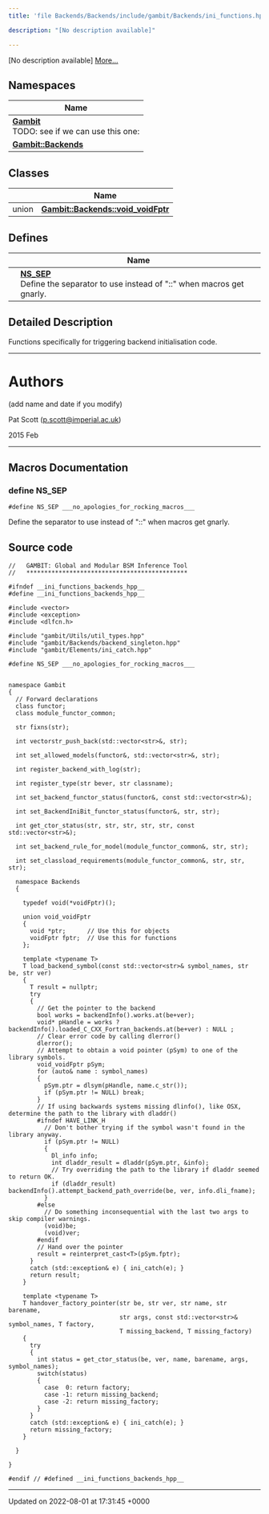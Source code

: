 ```yaml
---
title: 'file Backends/Backends/include/gambit/Backends/ini_functions.hpp'

description: "[No description available]"

---
```







[No description available] [More...](#detailed-description)

## Namespaces

| Name           |
| -------------- |
| **[Gambit](/documentation/code/darkbit_developmentnamespaces/namespacegambit/)** <br>TODO: see if we can use this one:  |
| **[Gambit::Backends](/documentation/code/darkbit_developmentnamespaces/namespacegambit_1_1backends/)**  |

## Classes

|                | Name           |
| -------------- | -------------- |
| union | **[Gambit::Backends::void_voidFptr](/documentation/code/darkbit_developmentclasses/uniongambit_1_1backends_1_1void__voidfptr/)**  |

## Defines

|                | Name           |
| -------------- | -------------- |
|  | **[NS_SEP](/documentation/code/darkbit_developmentfiles/backends_2include_2gambit_2backends_2ini__functions_8hpp/#define-ns-sep)** <br>Define the separator to use instead of "::" when macros get gnarly.  |

## Detailed Description


Functions specifically for triggering backend initialisation code.



------------------


# Authors

(add name and date if you modify)

Pat Scott ([p.scott@imperial.ac.uk](mailto:p.scott@imperial.ac.uk)) 

2015 Feb



------------------




## Macros Documentation

### define NS_SEP

```
#define NS_SEP ___no_apologies_for_rocking_macros___
```

Define the separator to use instead of "::" when macros get gnarly. 

## Source code

```
//   GAMBIT: Global and Modular BSM Inference Tool
//   *********************************************

#ifndef __ini_functions_backends_hpp__
#define __ini_functions_backends_hpp__

#include <vector>
#include <exception>
#include <dlfcn.h>

#include "gambit/Utils/util_types.hpp"
#include "gambit/Backends/backend_singleton.hpp"
#include "gambit/Elements/ini_catch.hpp"

#define NS_SEP ___no_apologies_for_rocking_macros___


namespace Gambit
{
  // Forward declarations
  class functor;
  class module_functor_common;

  str fixns(str);

  int vectorstr_push_back(std::vector<str>&, str);

  int set_allowed_models(functor&, std::vector<str>&, str);

  int register_backend_with_log(str);

  int register_type(str bever, str classname);

  int set_backend_functor_status(functor&, const std::vector<str>&);

  int set_BackendIniBit_functor_status(functor&, str, str);

  int get_ctor_status(str, str, str, str, str, const std::vector<str>&);

  int set_backend_rule_for_model(module_functor_common&, str, str);

  int set_classload_requirements(module_functor_common&, str, str, str);

  namespace Backends
  {

    typedef void(*voidFptr)();

    union void_voidFptr
    {
      void *ptr;      // Use this for objects
      voidFptr fptr;  // Use this for functions
    };

    template <typename T>
    T load_backend_symbol(const std::vector<str>& symbol_names, str be, str ver)
    {
      T result = nullptr;
      try
      {
        // Get the pointer to the backend
        bool works = backendInfo().works.at(be+ver);
        void* pHandle = works ? backendInfo().loaded_C_CXX_Fortran_backends.at(be+ver) : NULL ;
        // Clear error code by calling dlerror()
        dlerror();
        // Attempt to obtain a void pointer (pSym) to one of the library symbols.
        void_voidFptr pSym;
        for (auto& name : symbol_names)
        {
          pSym.ptr = dlsym(pHandle, name.c_str());
          if (pSym.ptr != NULL) break;
        }
        // If using backwards systems missing dlinfo(), like OSX, determine the path to the library with dladdr()
        #ifndef HAVE_LINK_H
          // Don't bother trying if the symbol wasn't found in the library anyway.
          if (pSym.ptr != NULL)
          {
            Dl_info info;
            int dladdr_result = dladdr(pSym.ptr, &info);
            // Try overriding the path to the library if dladdr seemed to return OK.
            if (dladdr_result) backendInfo().attempt_backend_path_override(be, ver, info.dli_fname);
          }
        #else
          // Do something inconsequential with the last two args to skip compiler warnings.
          (void)be;
          (void)ver;
        #endif
        // Hand over the pointer
        result = reinterpret_cast<T>(pSym.fptr);
      }
      catch (std::exception& e) { ini_catch(e); }
      return result;
    }

    template <typename T>
    T handover_factory_pointer(str be, str ver, str name, str barename,
                               str args, const std::vector<str>& symbol_names, T factory,
                               T missing_backend, T missing_factory)
    {
      try
      {
        int status = get_ctor_status(be, ver, name, barename, args, symbol_names);
        switch(status)
        {
          case  0: return factory;
          case -1: return missing_backend;
          case -2: return missing_factory;
        }
      }
      catch (std::exception& e) { ini_catch(e); }
      return missing_factory;
    }

  }

}

#endif // #defined __ini_functions_backends_hpp__
```


-------------------------------

Updated on 2022-08-01 at 17:31:45 +0000

